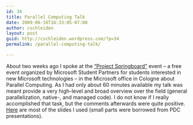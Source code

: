```yaml
---
id: 34
title: Parallel Computing Talk
date: 2009-06-16T16:33:05-07:00
author: cschleiden
layout: post
guid: http://cschleiden.wordpress.com/?p=34
permalink: /parallel-computing-talk/

---
```

About two weeks ago I spoke at the [&#8220;Project Springboard&#8221;](http://springboard.cloudapp.net/) event &#8211; a free event organized by Microsoft Student Partners for students interested in new Microsoft technologies &#8211; in the Microsoft office in Cologne about Parallel Computing. As I had only about 60 minutes available my talk was meant provide a very high-level and broad overview over the field (general parallelization, native-, and managed code). I do not know if I really accomplished that task, but the comments afterwards were quite positive. [Here](/assets/wp-content/uploads/2009/06/parallelcomputing.pdf) are most of the slides I used (small parts were borrowed from PDC presentations).